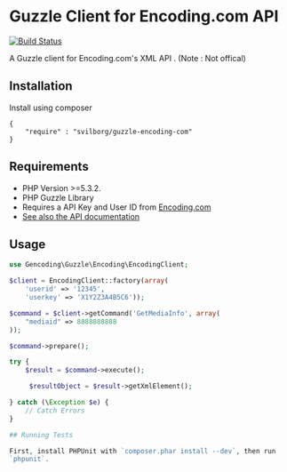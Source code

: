 Guzzle Client for Encoding.com API
================================================

[![Build Status](https://api.travis-ci.org/svilborg/guzzle-encoding-com.png?branch=master)](https://travis-ci.org/svilborg/guzzle-encoding-com)

A Guzzle client for Encoding.com's XML API . (Note : Not offical)

## Installation

Install using composer
 
```
{
    "require" : "svilborg/guzzle-encoding-com"
}
```
## Requirements

* PHP Version >=5.3.2.
* PHP Guzzle Library
* Requires a API Key and User ID from [Encoding.com](http://www.encoding.com/)
* [See also the API documentation](http://www.encoding.com/api)

## Usage


```php
use Gencoding\Guzzle\Encoding\EncodingClient;

$client = EncodingClient::factory(array(
	'userid' => '12345',
	'userkey' => 'X1Y2Z3A4B5C6'));

$command = $client->getCommand('GetMediaInfo', array(
	"mediaid" => 8888888888
));

$command->prepare();

try {
    $result = $command->execute();

	 $resultObject = $result->getXmlElement();

} catch (\Exception $e) {
	// Catch Errors
}

## Running Tests

First, install PHPUnit with `composer.phar install --dev`, then run
`phpunit`.

```
